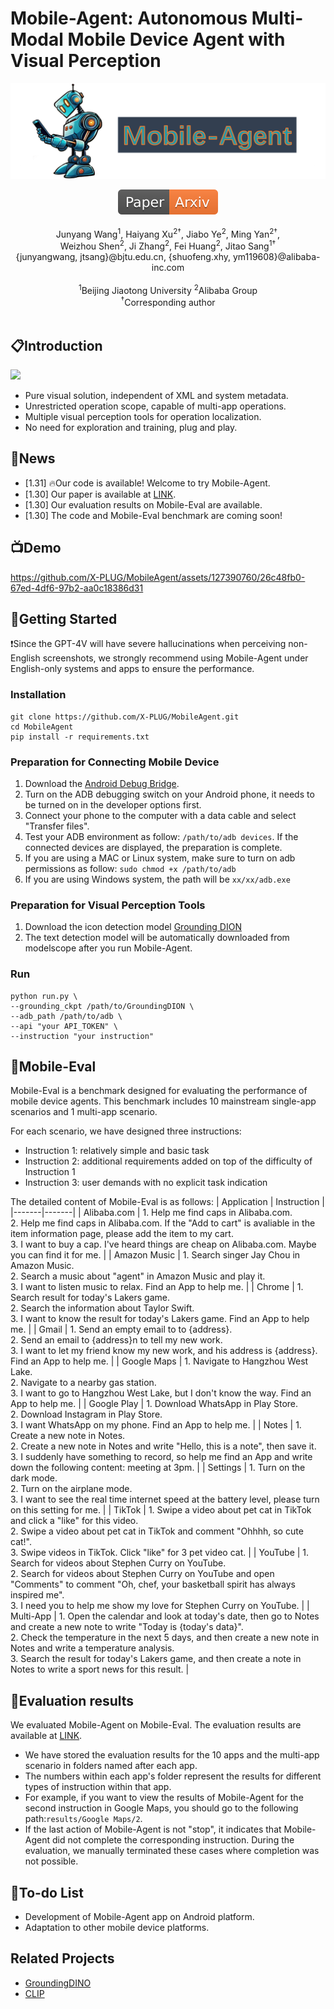 
# Mobile-Agent: Autonomous Multi-Modal Mobile Device Agent with Visual Perception
![](assets/logo.png?v=1&type=image)
<div align="center">
    <a href="https://arxiv.org/abs/2401.16158"><img src="assets/Paper-Arxiv-orange.svg" ></a>
</div>
<br>
<div align="center">
Junyang Wang<sup>1</sup>, Haiyang Xu<sup>2†</sup>, Jiabo Ye<sup>2</sup>, Ming Yan<sup>2†</sup>,
</div>
<div align="center">
Weizhou Shen<sup>2</sup>, Ji Zhang<sup>2</sup>, Fei Huang<sup>2</sup>, Jitao Sang<sup>1†</sup>
</div>
<div align="center">
{junyangwang, jtsang}@bjtu.edu.cn, {shuofeng.xhy, ym119608}@alibaba-inc.com
</div>
<br>
<div align="center">
<sup>1</sup>Beijing Jiaotong University    <sup>2</sup>Alibaba Group
</div>
<div align="center">
<sup>†</sup>Corresponding author
</div>
<br>

## 📋Introduction
![](assets/example.png?v=1&type=image)
* Pure visual solution, independent of XML and system metadata.
* Unrestricted operation scope, capable of multi-app operations.
* Multiple visual perception tools for operation localization.
* No need for exploration and training, plug and play.

## 📢News
* [1.31] 🔥Our code is available! Welcome to try Mobile-Agent.
* [1.30] Our paper is available at [LINK](https://arxiv.org/abs/2401.16158).
* [1.30] Our evaluation results on Mobile-Eval are available.
* [1.30] The code and Mobile-Eval benchmark are coming soon!

## 📺Demo
https://github.com/X-PLUG/MobileAgent/assets/127390760/26c48fb0-67ed-4df6-97b2-aa0c18386d31

## 🔧Getting Started
❗Since the GPT-4V will have severe hallucinations when perceiving non-English screenshots, we strongly recommend using Mobile-Agent under English-only systems and apps to ensure the performance.

### Installation
```
git clone https://github.com/X-PLUG/MobileAgent.git
cd MobileAgent
pip install -r requirements.txt
```

### Preparation for Connecting Mobile Device
1. Download the [Android Debug Bridge](https://developer.android.com/tools/releases/platform-tools?hl=en).
2. Turn on the ADB debugging switch on your Android phone, it needs to be turned on in the developer options first.
3. Connect your phone to the computer with a data cable and select "Transfer files".
4. Test your ADB environment as follow: ```/path/to/adb devices```. If the connected devices are displayed, the preparation is complete.
5. If you are using a MAC or Linux system, make sure to turn on adb permissions as follow: ```sudo chmod +x /path/to/adb```
6. If you are using Windows system, the path will be ```xx/xx/adb.exe```

### Preparation for Visual Perception Tools
1. Download the icon detection model [Grounding DION](https://github.com/IDEA-Research/GroundingDINO/releases/download/v0.1.0-alpha/groundingdino_swint_ogc.pth)
2. The text detection model will be automatically downloaded from modelscope after you run Mobile-Agent.

### Run
```
python run.py \
--grounding_ckpt /path/to/GroundingDION \
--adb_path /path/to/adb \
--api "your API_TOKEN" \
--instruction "your instruction"
```

## 📱Mobile-Eval
Mobile-Eval is a benchmark designed for evaluating the performance of mobile device agents. This benchmark includes 10 mainstream single-app scenarios and 1 multi-app scenario. 

For each scenario, we have designed three instructions:
* Instruction 1: relatively simple and basic task
* Instruction 2: additional requirements added on top of the difficulty of Instruction 1
* Instruction 3: user demands with no explicit task indication

The detailed content of Mobile-Eval is as follows:
| Application   | Instruction   |
|-------|-------|
| Alibaba.com   | 1. Help me find caps in Alibaba.com.<br>2. Help me find caps in Alibaba.com. If the "Add to cart" is avaliable in the item information page, please add the item to my cart.<br>3. I want to buy a cap. I've heard things are cheap on Alibaba.com. Maybe you can find it for me. |
| Amazon Music   | 1. Search singer Jay Chou in Amazon Music.<br>2. Search a music about "agent" in Amazon Music and play it.<br>3. I want to listen music to relax. Find an App to help me. |
| Chrome   | 1. Search result for today's Lakers game.<br>2. Search the information about Taylor Swift.<br>3. I want to know the result for today's Lakers game. Find an App to help me. |
| Gmail   | 1. Send an empty email to to {address}.<br>2. Send an email to {address}n to tell my new work.<br>3. I want to let my friend know my new work, and his address is {address}. Find an App to help me. |
| Google Maps   | 1. Navigate to Hangzhou West Lake.<br>2. Navigate to a nearby gas station.<br>3. I want to go to Hangzhou West Lake, but I don't know the way. Find an App to help me. |
| Google Play   | 1. Download WhatsApp in Play Store.<br>2. Download Instagram in Play Store.<br>3. I want WhatsApp on my phone. Find an App to help me. |
| Notes   | 1. Create a new note in Notes.<br>2. Create a new note in Notes and write "Hello, this is a note", then save it.<br>3. I suddenly have something to record, so help me find an App and write down the following content: meeting at 3pm. |
| Settings   | 1. Turn on the dark mode.<br>2. Turn on the airplane mode.<br>3. I want to see the real time internet speed at the battery level, please turn on this setting for me. |
| TikTok   | 1. Swipe a video about pet cat in TikTok and click a "like" for this video.<br>2. Swipe a video about pet cat in TikTok and comment "Ohhhh, so cute cat!".<br>3. Swipe videos in TikTok. Click "like" for 3 pet video cat. |
| YouTube  | 1. Search for videos about Stephen Curry on YouTube.<br>2. Search for videos about Stephen Curry on YouTube and open "Comments" to comment "Oh, chef, your basketball spirit has always inspired me".<br>3. I need you to help me show my love for Stephen Curry on YouTube. |
| Multi-App  | 1. Open the calendar and look at today's date, then go to Notes and create a new note to write "Today is {today's data}".<br>2. Check the temperature in the next 5 days, and then create a new note in Notes and write a temperature analysis.<br>3. Search the result for today's Lakers game, and then create a note in Notes to write a sport news for this result. |

## 📝Evaluation results
We evaluated Mobile-Agent on Mobile-Eval. The evaluation results are available at [LINK](https://github.com/X-PLUG/MobileAgent/tree/main/results).
*   We have stored the evaluation results for the 10 apps and the multi-app scenario in folders named after each app.
* The numbers within each app's folder represent the results for different types of instruction within that app.
*   For example, if you want to view the results of Mobile-Agent for the second instruction in Google Maps, you should go to the following path:```results/Google Maps/2```.
* If the last action of Mobile-Agent is not "stop", it indicates that Mobile-Agent did not complete the corresponding instruction. During the evaluation, we manually terminated these cases where completion was not possible.

## 📄To-do List
* Development of Mobile-Agent app on Android platform.
* Adaptation to other mobile device platforms.

## Related Projects
* [GroundingDINO](https://github.com/IDEA-Research/GroundingDINO)
* [CLIP](https://github.com/openai/CLIP)
